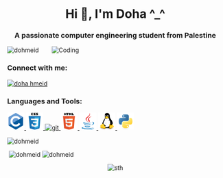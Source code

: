 
<!--
**dohmeid/dohmeid** is a ✨ _special_ ✨ repository because its `README.md` (this file) appears on your GitHub profile.

Here are some ideas to get you started:

- 🔭 I’m currently working on ...
- 🌱 I’m currently learning ...
- 👯 I’m looking to collaborate on ...
- 🤔 I’m looking for help with ...
- 💬 Ask me about ...
- 📫 How to reach me: ...
- 😄 Pronouns: ...
- ⚡ Fun fact: ...
-->
<h1 align="center">Hi 👋, I'm Doha ^_^</h1>
<h3 align="center">A passionate computer engineering student from Palestine</h3>

<img align="right" alt="Coding" width="400" src="https://i.pinimg.com/originals/4d/67/0e/4d670e6307fb44c4d4b6d8d14a5661fa.gif" />

<P> </p>
<p align="left"> <img src="https://komarev.com/ghpvc/?username=dohmeid&label=Profile%20views&color=0e75b6&style=flat" alt="dohmeid" /> </p>
<p align="left"> </p>

<h3 align="left">Connect with me:</h3>
<p align="left">
<a href="https://linkedin.com/in/doha hmeid" target="blank"><img align="center" src="https://raw.githubusercontent.com/rahuldkjain/github-profile-readme-generator/master/src/images/icons/Social/linked-in-alt.svg" alt="doha hmeid" height="30" width="40" /></a>
</p>

<h3 align="left">Languages and Tools:</h3>
<p align="left"> <a href="https://www.cprogramming.com/" target="_blank" rel="noreferrer"> <img src="https://raw.githubusercontent.com/devicons/devicon/master/icons/c/c-original.svg" alt="c" width="40" height="40"/> </a> <a href="https://www.w3schools.com/css/" target="_blank" rel="noreferrer"> <img src="https://raw.githubusercontent.com/devicons/devicon/master/icons/css3/css3-original-wordmark.svg" alt="css3" width="40" height="40"/> </a> <a href="https://git-scm.com/" target="_blank" rel="noreferrer"> <img src="https://www.vectorlogo.zone/logos/git-scm/git-scm-icon.svg" alt="git" width="40" height="40"/> </a> <a href="https://www.w3.org/html/" target="_blank" rel="noreferrer"> <img src="https://raw.githubusercontent.com/devicons/devicon/master/icons/html5/html5-original-wordmark.svg" alt="html5" width="40" height="40"/> </a> <a href="https://www.java.com" target="_blank" rel="noreferrer"> <img src="https://raw.githubusercontent.com/devicons/devicon/master/icons/java/java-original.svg" alt="java" width="40" height="40"/> </a> <a href="https://www.linux.org/" target="_blank" rel="noreferrer"> <img src="https://raw.githubusercontent.com/devicons/devicon/master/icons/linux/linux-original.svg" alt="linux" width="40" height="40"/> </a> <a href="https://www.python.org" target="_blank" rel="noreferrer"> <img src="https://raw.githubusercontent.com/devicons/devicon/master/icons/python/python-original.svg" alt="python" width="40" height="40"/> </a> </p>


<p><img align="center" src="https://github-readme-stats.vercel.app/api/top-langs?username=dohmeid&show_icons=true&locale=en&layout=compact" alt="dohmeid" /></p>
<p>&nbsp;<img src="https://github-readme-stats.vercel.app/api?username=dohmeid&show_icons=true&locale=en" alt="dohmeid"/>
<img src="https://github-readme-streak-stats.herokuapp.com/?user=dohmeid&" alt="dohmeid" /></p>

<p align="center">
<img  alt="sth" src="https://i.pinimg.com/originals/3e/c4/37/3ec43786b484c617a1ba4ea7945ec9bd.gif" />
</p>
